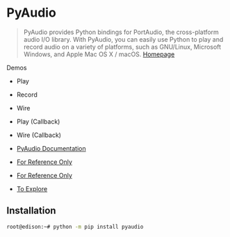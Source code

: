 # PyAudio

> PyAudio provides Python bindings for PortAudio, the cross-platform audio I/O library. With PyAudio, you can easily use Python to play and record audio on a variety of platforms, such as GNU/Linux, Microsoft Windows, and Apple Mac OS X / macOS. [Homepage](https://people.csail.mit.edu/hubert/pyaudio/)

Demos

- Play
- Record
- Wire
- Play (Callback)
- Wire (Callback)

- [PyAudio Documentation](https://people.csail.mit.edu/hubert/pyaudio/docs/)
- [For Reference Only](http://stackoverflow.com/questions/33513522/when-installing-pyaudio-pip-cannot-find-portaudio-h-in-usr-local-include)
- [For Reference Only](https://jfraj.github.io/2015/06/17/recording_audio.html)
- [To Explore](http://www.programcreek.com/python/example/52624/pyaudio.PyAudio)

## Installation

```sh
root@edison:~# python -m pip install pyaudio
```
